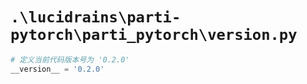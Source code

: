 # `.\lucidrains\parti-pytorch\parti_pytorch\version.py`

```py
# 定义当前代码版本号为 '0.2.0'
__version__ = '0.2.0'
```
